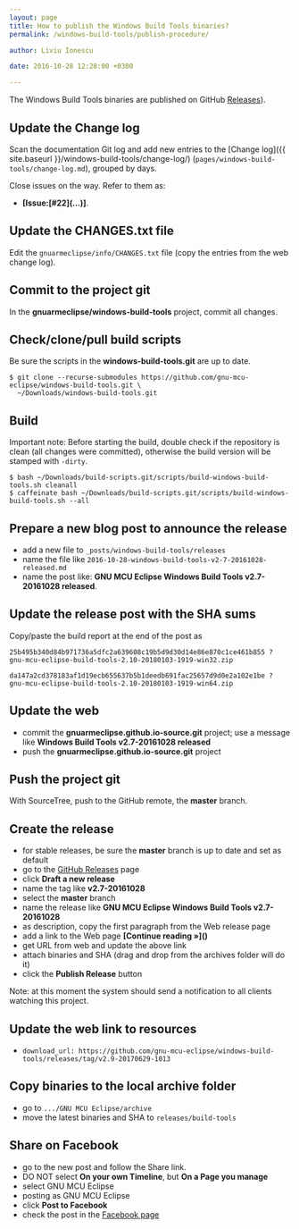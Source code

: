 ```yaml
---
layout: page
title: How to publish the Windows Build Tools binaries?
permalink: /windows-build-tools/publish-procedure/

author: Liviu Ionescu

date: 2016-10-28 12:28:00 +0300

---
```


The Windows Build Tools binaries are published on GitHub  [Releases](https://github.com/gnu-mcu-eclipse/windows-build-tools/releases)).

## Update the Change log

Scan the documentation Git log and add new entries to the [Change log]({{ site.baseurl }}/windows-build-tools/change-log/) (`pages/windows-build-tools/change-log.md`), grouped by days.

Close issues on the way. Refer to them as:

- **[Issue:\[#22\]\(...\)]**.

## Update the CHANGES.txt file

Edit the `gnuarmeclipse/info/CHANGES.txt` file (copy the entries from the web change log).

## Commit to the project git

In the **gnuarmeclipse/windows-build-tools** project, commit all changes.

## Check/clone/pull build scripts

Be sure the scripts in the **windows-build-tools.git** are up to date.

```console
$ git clone --recurse-submodules https://github.com/gnu-mcu-eclipse/windows-build-tools.git \
  ~/Downloads/windows-build-tools.git
```

## Build

Important note: Before starting the build, double check if the repository is clean (all changes were committed), otherwise the build version will be stamped with `-dirty`.

```console
$ bash ~/Downloads/build-scripts.git/scripts/build-windows-build-tools.sh cleanall
$ caffeinate bash ~/Downloads/build-scripts.git/scripts/build-windows-build-tools.sh --all
```

## Prepare a new blog post to announce the release

- add a new file to `_posts/windows-build-tools/releases`
- name the file like `2016-10-28-windows-build-tools-v2-7-20161028-released.md`
- name the post like: **GNU MCU Eclipse Windows Build Tools v2.7-20161028 released**.

## Update the release post with the SHA sums

Copy/paste the build report at the end of the post as

```console
25b495b340d84b971736a5dfc2a639608c19b5d9d30d14e86e870c1ce461b855 ?
gnu-mcu-eclipse-build-tools-2.10-20180103-1919-win32.zip

da147a2cd378183af1d19ecb655637b5b1deedb691fac25657d9d0e2a102e1be ?
gnu-mcu-eclipse-build-tools-2.10-20180103-1919-win64.zip
```

## Update the web

- commit the **gnuarmeclipse.github.io-source.git** project; use a message like **Windows Build Tools v2.7-20161028 released**
- push the **gnuarmeclipse.github.io-source.git** project

## Push the project git

With SourceTree, push to the GitHub remote, the **master** branch.

## Create the release

- for stable releases, be sure the **master** branch is up to date and set as default
- go to the [GitHub Releases](https://github.com/gnu-mcu-eclipse/windows-build-tools/releases) page
- click **Draft a new release**
- name the tag like **v2.7-20161028**
- select the **master** branch
- name the release like **GNU MCU Eclipse Windows Build Tools v2.7-20161028**
- as description, copy the first paragraph from the Web release page
- add a link to the Web page **\[Continue reading »\]\(\)**
- get URL from web and update the above link
- attach binaries and SHA (drag and drop from the archives folder will do it)
- click the **Publish Release** button

Note: at this moment the system should send a notification to all clients watching this project.

## Update the web link to resources

* `download_url: https://github.com/gnu-mcu-eclipse/windows-build-tools/releases/tag/v2.9-20170629-1013`

## Copy binaries to the local archive folder

- go to `.../GNU MCU Eclipse/archive`
- move the latest binaries and SHA to `releases/build-tools`

## Share on Facebook

- go to the new post and follow the Share link.
- DO NOT select **On your own Timeline**, but **On a Page you manage**
- select GNU MCU Eclipse
- posting as GNU MCU Eclipse
- click **Post to Facebook**
- check the post in the [Facebook page](https://www.facebook.com/gnu-mcu-eclipse)
